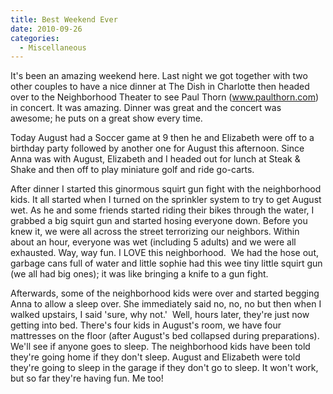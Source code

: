 ```yaml
---
title: Best Weekend Ever
date: 2010-09-26
categories: 
  - Miscellaneous
---
```


It's been an amazing weekend here. Last night we got together with two other couples to have a nice dinner at The Dish in Charlotte then headed over to the Neighborhood Theater to see Paul Thorn (www.paulthorn.com) in concert. It was amazing. Dinner was great and the concert was awesome; he puts on a great show every time.

Today August had a Soccer game at 9 then he and Elizabeth were off to a birthday party followed by another one for August this afternoon. Since Anna was with August, Elizabeth and I headed out for lunch at Steak & Shake and then off to play miniature golf and ride go-carts.

After dinner I started this ginormous squirt gun fight with the neighborhood kids. It all started when I turned on the sprinkler system to try to get August wet. As he and some friends started riding their bikes through the water, I grabbed a big squirt gun and started hosing everyone down. Before you knew it, we were all across the street terrorizing our neighbors. Within about an hour, everyone was wet (including 5 adults) and we were all exhausted. Way, way fun. I LOVE this neighborhood.  We had the hose out, garbage cans full of water and little sophie had this wee tiny little squirt gun (we all had big ones); it was like bringing a knife to a gun fight.

Afterwards, some of the neighborhood kids were over and started begging Anna to allow a sleep over. She immediately said no, no, no but then when I walked upstairs, I said 'sure, why not.'  Well, hours later, they're just now getting into bed. There's four kids in August's room, we have four mattresses on the floor (after August's bed collapsed during preparations). We'll see if anyone goes to sleep. The neighborhood kids have been told they're going home if they don't sleep. August and Elizabeth were told they're going to sleep in the garage if they don't go to sleep. It won't work, but so far they're having fun. Me too!
